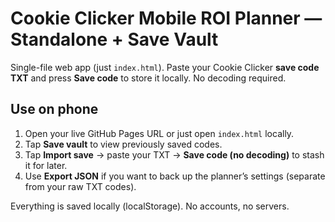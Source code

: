 # Cookie Clicker Mobile ROI Planner — Standalone + Save Vault
Single-file web app (just `index.html`). Paste your Cookie Clicker **save code TXT** and press **Save code** to store it locally. No decoding required.

## Use on phone
1. Open your live GitHub Pages URL or just open `index.html` locally.
2. Tap **Save vault** to view previously saved codes.
3. Tap **Import save** → paste your TXT → **Save code (no decoding)** to stash it for later.
4. Use **Export JSON** if you want to back up the planner’s settings (separate from your raw TXT codes).

Everything is saved locally (localStorage). No accounts, no servers.
